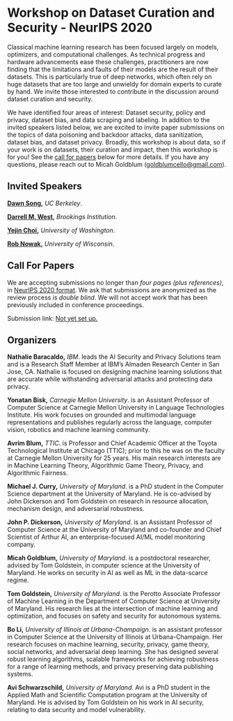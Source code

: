 # Workshop on Dataset Curation and Security - NeurIPS 2020

Classical machine learning research has been focused largely on models,  optimizers,  and computational challenges. As technical progress and hardware advancements ease these challenges, practitioners are now finding that the limitations and faults of their models are the result of their datasets. This is particularly true of deep networks, which often rely on huge datasets that are too large and unwieldy for domain experts to curate by hand. We invite those interested to contribute in the discussion around dataset curation and security.

We have identified four areas of interest: Dataset security, policy and privacy, dataset bias, and data scraping and labeling. In addition to the invited speakers listed below, we are excited to invite paper submissions on the topics of data poisoning and backdoor attacks, data sanitization, dataset bias, and dataset privacy. Broadly, this workshop is about data, so if your work is on datasets, their curation and impact, then this workshop is for you! See the [call for papers](#cfp) below for more details. If you have any questions, please reach out to Micah Goldblum (goldblumcello@gmail.com).

## Invited Speakers
**[Dawn Song](https://people.eecs.berkeley.edu/~dawnsong/?_ga=2.130447496.627426393.1600173880-497787535.1600173880),** _UC Berkeley_.

**[Darrell M. West](https://www.brookings.edu/experts/darrell-m-west/),** _Brookings Institution_.

**[Yejin Choi](https://homes.cs.washington.edu/~yejin/),** _University of Washington_.

**[Rob Nowak](https://nowak.ece.wisc.edu/),** _University of Wisconsin_.

## Call For Papers <a name="cfp"></a>
We are accepting submissions no longer than _four pages (plus references)_, in [NeurIPS 2020 format](https://neurips.cc/Conferences/2020/PaperInformation/StyleFiles). We ask that submissions are anonymized as the review process is _double blind_. We will not accept work that has been previously included in conference proceedings.

Submission link: [Not yet set up.](https://youtu.be/eo5Wr0Ndd68?t=42)

## Organizers
**Nathalie Baracaldo,** _IBM_. leads the AI Security and Privacy Solutions team and is a Research Staff Member at IBM’s Almaden Research Center in San Jose, CA. Nathalie is focused on designing machine learning solutions that are accurate while withstanding adversarial attacks and protecting data privacy.

**Yonatan Bisk,** _Carnegie Mellon University_. is an Assistant Professor of Computer Science at Carnegie Mellon University in Language Technologies Institute. His work focuses on grounded and multimodal language representations and publishes regularly across the language, computer vision, robotics and machine learning community.

**Avrim Blum,** _TTIC_. is Professor and Chief Academic Officer at the Toyota Technological Institute at Chicago (TTIC); prior to this he was on the faculty at Carnegie Mellon University for 25 years.  His main research interests are in Machine Learning Theory, Algorithmic Game Theory, Privacy, and Algorithmic Fairness.

**Michael J. Curry,** _University of Maryland_. is a PhD student in the Computer Science department at the University of Maryland. He is co-advised by John Dickerson and Tom Goldstein on research in resource allocation, mechanism design, and adversarial robustness.

**John P. Dickerson,** _University of Maryland_. is an Assistant Professor of Computer Science at the University of Maryland and co-founder and Chief Scientist of Arthur AI, an enterprise-focused AI/ML model monitoring company.

**Micah Goldblum,** _University of Maryland_.  is a postdoctoral researcher, advised by Tom Goldstein, in computer science at the University of Maryland.  He works on security in AI as well as ML in the data-scarce regime. 

**Tom Goldstein,** _University of Maryland_. is the Perotto Associate Professor of Machine Learning in the Department of Computer Science at University of Maryland. His research lies at the intersection of machine learning and optimization, and focuses on safety and security for autonomous systems.

**Bo Li,** _University of Illinois at Urbana-Champaign_. is an assistant professor in Computer Science at the University of Illinois at Urbana-Champaign. Her research focuses on machine learning, security, privacy, game theory, social networks, and adversarial deep learning. She has designed several robust learning algorithms, scalable frameworks for achieving robustness for a range of learning methods, and privacy preserving data publishing systems.

**Avi Schwarzschild,** _University of Maryland_. Avi is a PhD student in the Applied Math and Scientific Computation program at the University of Maryland. He is advised by Tom Goldstein on his work in AI security, relating to data security and model vulnerability.

<!-- ## Program Committee
To be determined... -->

<!-- ## Workshop Schedule -->

<!-- ### Day One  -->

<!-- | Time    	| Speaker   	| Title            	|
|---------	|-----------	|------------------	|
| 9:00 am 	| Dawn Song 	| Dataset Security 	|
|         	|           	|                  	|
|         	|           	|                  	| -->

